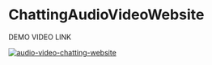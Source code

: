 # ChattingAudioVideoWebsite

DEMO VIDEO LINK

[![audio-video-chatting-website](https://user-images.githubusercontent.com/43164424/107489001-212cd580-6bae-11eb-8721-7c703ac6bce4.jpg)](https://youtu.be/_df_18z3npw)
